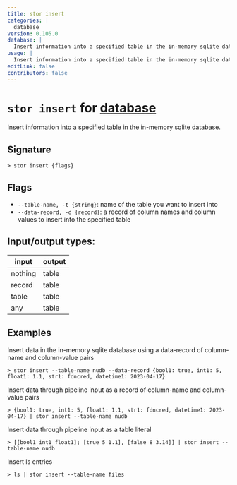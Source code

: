 ```yaml
---
title: stor insert
categories: |
  database
version: 0.105.0
database: |
  Insert information into a specified table in the in-memory sqlite database.
usage: |
  Insert information into a specified table in the in-memory sqlite database.
editLink: false
contributors: false
---
```

<!-- This file is automatically generated. Please edit the command in https://github.com/nushell/nushell instead. -->

# `stor insert` for [database](/commands/categories/database.md)

<div class='command-title'>Insert information into a specified table in the in-memory sqlite database.</div>

## Signature

```> stor insert {flags} ```

## Flags

 -  `--table-name, -t {string}`: name of the table you want to insert into
 -  `--data-record, -d {record}`: a record of column names and column values to insert into the specified table


## Input/output types:

| input   | output |
| ------- | ------ |
| nothing | table  |
| record  | table  |
| table   | table  |
| any     | table  |
## Examples

Insert data in the in-memory sqlite database using a data-record of column-name and column-value pairs
```nu
> stor insert --table-name nudb --data-record {bool1: true, int1: 5, float1: 1.1, str1: fdncred, datetime1: 2023-04-17}

```

Insert data through pipeline input as a record of column-name and column-value pairs
```nu
> {bool1: true, int1: 5, float1: 1.1, str1: fdncred, datetime1: 2023-04-17} | stor insert --table-name nudb

```

Insert data through pipeline input as a table literal
```nu
> [[bool1 int1 float1]; [true 5 1.1], [false 8 3.14]] | stor insert --table-name nudb

```

Insert ls entries
```nu
> ls | stor insert --table-name files

```
